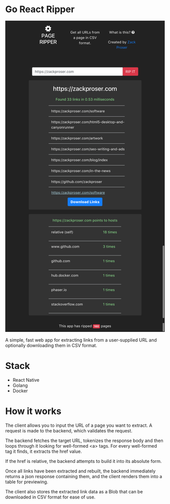 # Go React Ripper

![Pageripper overview](docs/pageripper.png)

A simple, fast web app for extracting links from a user-supplied URL and optionally downloading them in CSV format.

# Stack

* React Native
* Golang
* Docker

# How it works
The client allows you to input the URL of a page you want to extract. A request is made to the backend, which validates the request.

The backend fetches the target URL, tokenizes the response body and then loops through it looking for well-formed \<a\> tags. For every well-formed tag it finds, it extracts the href value.

If the href is relative, the backend attempts to build it into its absolute form.

Once all links have been extracted and rebuilt, the backend immediately returns a json response containing them, and the client renders them into a table for previewing.

The client also stores the extracted link data as a Blob that can be downloaded in CSV format for ease of use.
